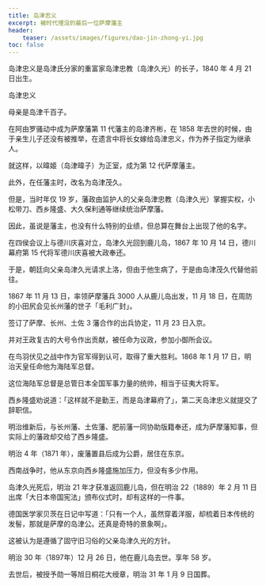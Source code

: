 ```yaml
---
title: 岛津忠义
excerpt: 被时代埋没的最后一位萨摩藩主
header: 
    teaser: /assets/images/figures/dao-jin-zhong-yi.jpg
toc: false
---
```


岛津忠义是岛津氏分家的重富家岛津忠教（岛津久光）的长子，1840 年 4 月 21 日出生。

岛津忠义

母亲是岛津千百子。

在阿由罗骚动中成为萨摩藩第 11 代藩主的岛津齐彬，在 1858 年去世的时候，由于亲生儿子还没有被推举，在遗言中将长女嫁给岛津忠义，作为养子指定为继承人。

就这样，以暐姬（岛津暐子）为正室，成为第 12 代萨摩藩主。

此外，在任藩主时，改名为岛津茂久。

但是，当时年仅 19 岁，藩政由监护人的父亲岛津忠教（岛津久光）掌握实权，小松带刀、西乡隆盛、大久保利通等继续统治萨摩藩。

因此，虽说是藩主，也没有什么特别的业绩，但总算在舞台上出现了他的名字。

在四侯会议上与德川庆喜对立，岛津久光回到鹿儿岛，1867 年 10 月 14 日，德川幕府第 15 代将军德川庆喜被大政奉还。

于是，朝廷向父亲岛津久光请求上洛，但由于他生病了，于是由岛津茂久代替他前往。

1867 年 11 月 13 日，率领萨摩藩兵 3000 人从鹿儿岛出发，11 月 18 日，在周防的小田尻会见长州藩的世子「毛利广封」。

签订了萨摩、长州、土佐 3 藩合作的出兵协定，11 月 23 日入京。

并对王政复古的大号令作出贡献，被任命为议政，参加小御所会议。

在鸟羽伏见之战中作为官军得到认可，取得了重大胜利。1868 年 1 月 17 日，明治天皇任命他为海陆军总督。

这位海陆军总督是总管日本全国军事力量的统帅，相当于征夷大将军。

西乡隆盛劝说道：「这样就不是勤王，而是岛津幕府了」，第二天岛津忠义就提交了辞职信。

明治维新后，与长州藩、土佐藩、肥前藩一同协助版籍奉还，成为萨摩藩知事，但实际上的藩政却交给了西乡隆盛。

明治 4 年（1871 年），废藩置县后成为公爵，居住在东京。

西南战争时，他从东京向西乡隆盛施加压力，但没有多少作用。

岛津久光死后，明治 21 年才获准返回鹿儿岛，但在明治 22（1889）年 2 月 11 日出席「大日本帝国宪法」颁布仪式时，却有这样的一件事。

德国医学家贝茨在日记中写道：「只有一个人，虽然穿着洋服，却梳着日本传统的发髻，那就是萨摩的岛津公。还真是奇特的景象啊」。

这被认为是遵循了固守旧习俗的父亲岛津久光的方针。

明治 30 年（1897年）12 月 26 日，他在鹿儿岛去世。享年 58 岁。

去世后，被授予勋一等旭日桐花大绶章，明治 31 年 1 月 9 日国葬。

